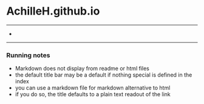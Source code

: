 # AchilleH.github.io
---

- 

---
### Running notes
- Markdown does not display from readme or html files
- the default title bar may be a default if nothing special is defined in the index
- you can use a markdown file for markdown alternative to html
- if you do so, the title defaults to a plain text readout of the link
